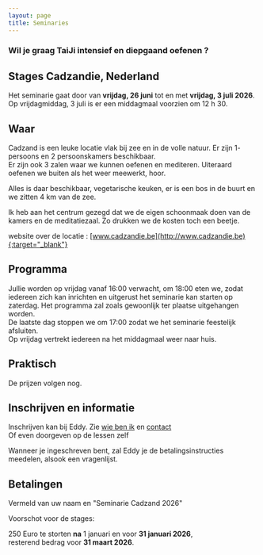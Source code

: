 ```yaml
--- 
layout: page
title: Seminaries 
---
```

### Wil je graag TaiJi intensief en diepgaand oefenen ?  

## Stages Cadzandie, Nederland  

Het seminarie gaat door van **vrijdag, 26 juni** tot en met **vrijdag, 3 juli 2026**.  
Op vrijdagmiddag, 3 juli is er een middagmaal voorzien om 12 h 30. 
  
## Waar  

Cadzand is een leuke locatie vlak bij zee en in de volle natuur. Er zijn 1- persoons en 2 persoonskamers beschikbaar.  
Er zijn ook 3 zalen waar we kunnen oefenen en mediteren. Uiteraard oefenen we buiten als het weer meewerkt, hoor.  
  
Alles is daar beschikbaar, vegetarische keuken, er is een bos in de buurt en we zitten 4 km van de zee.   
  
Ik heb aan het centrum gezegd dat we de eigen schoonmaak doen van de kamers en de meditatiezaal. Zo drukken we de kosten toch een beetje.  
  
website over de locatie : [www.cadzandie.be](http://www.cadzandie.be){:target="_blank"}  
  
## Programma  
  
Jullie worden op vrijdag vanaf 16:00 verwacht, om 18:00 eten we, zodat iedereen zich kan inrichten en uitgerust het seminarie kan starten op zaterdag. 
Het programma zal zoals gewoonlijk ter plaatse uitgehangen worden.   
De laatste dag stoppen we om 17:00 zodat we het seminarie feestelijk afsluiten.  
Op vrijdag vertrekt iedereen na het middagmaal weer naar huis.  

## Praktisch

De prijzen volgen nog.

<!-- De prijzen zijn als volgt - all in, ook lakenpakket:

- Voor een 2-persoonskamer is het 763,- Euro per person (lakens inbegrepen, vol pension)
- Voor een 1-persoonskamer is het 938,- Euro per persoon (lakens inbegrepen, vol pension)

Een partner of echtgeno(o)t(e) die meekomt, maar niet meedoet met het seminarie betaalt 585 Euro.

Wie een handdoeken-pakket wil, betaald daarvoor 6 euro extra, maar dit is niet verplicht. Wel vermelden aub! -->

## Inschrijven en informatie

Inschrijven kan bij Eddy. Zie [wie ben ik](../wie-ben-ik.html) en [contact](../contact.html)<br />
Of even doorgeven op de lessen zelf

Wanneer je ingeschreven bent, zal Eddy je de betalingsinstructies meedelen, alsook een vragenlijst.  
  
## Betalingen

Vermeld van uw naam en "Seminarie Cadzand 2026"  
  
Voorschot voor de stages:  
  
250 Euro te storten **na** 1 januari en voor **31 januari 2026**,  
resterend bedrag voor **31 maart 2026**.   

